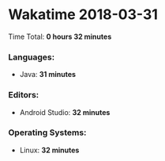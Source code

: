 # Wakatime 2018-03-31

Time Total: **0 hours 32 minutes**

### Languages:
- Java: **31 minutes** 

### Editors:
- Android Studio: **32 minutes** 

### Operating Systems:
- Linux: **32 minutes** 

